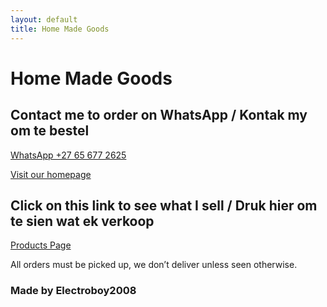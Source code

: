 ```yaml
---
layout: default
title: Home Made Goods
---
```


# Home Made Goods

## Contact me to order on WhatsApp / Kontak my om te bestel
[WhatsApp +27 65 677 2625](https://wa.me/27656772625)

[Visit our homepage](https://link-unavailable)

## Click on this link to see what I sell / Druk hier om te sien wat ek verkoop
[Products Page](https://share.samsungcloud.com/sharedalbum/6JN1UIcZI4)

All orders must be picked up, we don’t deliver unless seen otherwise.

### Made by Electroboy2008

